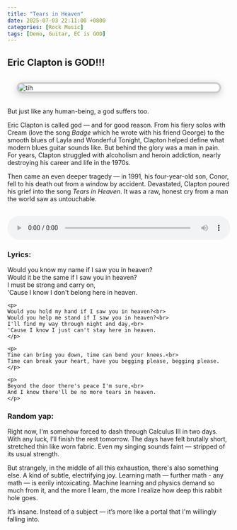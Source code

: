 ```yaml
---
title: "Tears in Heaven"
date: 2025-07-03 22:11:00 +0800
categories: [Rock Music]
tags: [Demo, Guitar, EC is GOD]
---
```


## Eric Clapton is GOD!!!

<img src="{{ '/assets/img/tears-in-heaven.jpeg' | relative_url }}" alt="tih" class="framed-image" />
<style>
  .framed-image {
    display: block;
    margin: 2rem auto;
    max-width: 90%;
    border: 4px solid #ccc;
    border-radius: 12px;
    box-shadow: 0 4px 16px rgba(0, 0, 0, 0.2);
  }
</style>

But just like any human-being, a god suffers too. 

Eric Clapton is called god — and for good reason. From his fiery solos with Cream (love the song _Badge_ which he wrote with his friend George) to the smooth blues of Layla and Wonderful Tonight, Clapton helped define what modern blues guitar sounds like. But behind the glory was a man in pain. For years, Clapton struggled with alcoholism and heroin addiction, nearly destroying his career and life in the 1970s.

Then came an even deeper tragedy — in 1991, his four-year-old son, Conor, fell to his death out from a window by accident. Devastated, Clapton poured his grief into the song _Tears in Heaven_. It was a raw, honest cry from a man the world saw as untouchable.



<audio controls preload="auto" style="width: 100%; margin-top: 1rem;">
  <source src="/assets/rec/tih.mp3" type="audio/mp3" />
  Your browser does not support the audio element.
</audio>






### Lyrics:

<div class="lyrics">
  <p>
    Would you know my name if I saw you in heaven?<br>
    Would it be the same if I saw you in heaven?<br>
    I must be strong and carry on,<br>
    'Cause I know I don't belong here in heaven.
    </p>

    <p>
    Would you hold my hand if I saw you in heaven?<br>
    Would you help me stand if I saw you in heaven?<br>
    I'll find my way through night and day,<br>
    'Cause I know I just can't stay here in heaven.
    </p>

    <p>
    Time can bring you down, time can bend your knees.<br>
    Time can break your heart, have you begging please, begging please.
    </p>

    <p>
    Beyond the door there's peace I'm sure,<br>
    And I know there'll be no more tears in heaven.
    </p>

</div>


### Random yap:

Right now, I'm somehow forced to dash through Calculus III in two days. With any luck, I’ll finish the rest tomorrow. The days have felt brutally short, stretched thin like worn fabric. Even my singing sounds faint — stripped of its usual strength.

But strangely, in the middle of all this exhaustion, there's also something else. A kind of subtle, electrifying joy. Learning math — further math - any math — is eerily intoxicating. Machine learning and physics demand so much from it, and the more I learn, the more I realize how deep this rabbit hole goes.

It’s insane. Instead of a subject — it’s more like a portal that I'm willingly falling into. 
